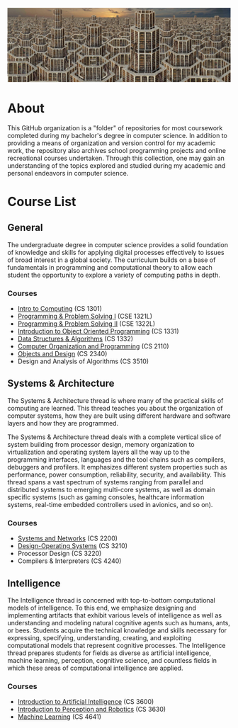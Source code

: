 ![image](https://github.com/Fried-man-Education/.github/blob/main/banner.png)
# About
This GitHub organization is a "folder" of repositories for most coursework completed during my bachelor's degree in computer science. In addition to providing a means of organization and version control for my academic work, the repository also archives school programming projects and online recreational courses undertaken. Through this collection, one may gain an understanding of the topics explored and studied during my academic and personal endeavors in computer science.
# Course List
## General
The undergraduate degree in computer science provides a solid foundation of knowledge and skills for applying digital processes effectively to issues of broad interest in a global society. The curriculum builds on a base of fundamentals in programming and computational theory to allow each student the opportunity to explore a variety of computing paths in depth.
### Courses
- [Intro to Computing](https://github.com/Fried-man-Education/CS_1301) (CS 1301)
- [Programming & Problem Solving I](https://github.com/Fried-man-Education/CSE_1321L) (CSE 1321L)
- [Programming & Problem Solving II](https://github.com/Fried-man-Education/CSE_1322L) (CSE 1322L)
- [Introduction to Object Oriented Programming](https://github.com/Fried-man-Education/CS_1331) (CS 1331)
- [Data Structures & Algorithms](https://github.com/Fried-man-Education/CS_1332) (CS 1332)
- [Computer Organization and Programming](https://github.com/Fried-man-Education/CS_2110) (CS 2110)
- [Objects and Design](https://github.com/Fried-man-Education/CS_2340) (CS 2340)
- Design and Analysis of Algorithms (CS 3510)
## Systems & Architecture
The Systems & Architecture thread is where many of the practical skills of computing are learned. This thread teaches you about the organization of computer systems, how they are built using different hardware and software layers and how they are programmed.

The Systems & Architecture thread deals with a complete vertical slice of system building from processor design, memory organization to virtualization and operating system layers all the way up to the programming interfaces, languages and the tool chains such as compilers, debuggers and profilers. It emphasizes different system properties such as performance, power consumption, reliability, security, and availability. This thread spans a vast spectrum of systems ranging from parallel and distributed systems to emerging multi-core systems, as well as domain specific systems (such as gaming consoles, healthcare information systems, real-time embedded controllers used in avionics, and so on).
### Courses
- [Systems and Networks](https://github.com/Fried-man-Education/CS_2200) (CS 2200)
- [Design-Operating Systems](https://github.com/Fried-man-Education/CS_3210) (CS 3210)
- Processor Design (CS 3220)
- Compilers & Interpreters (CS 4240)
## Intelligence
The Intelligence thread is concerned with top-to-bottom computational models of intelligence. To this end, we emphasize designing and implementing artifacts that exhibit various levels of intelligence as well as understanding and modeling natural cognitive agents such as humans, ants, or bees. Students acquire the technical knowledge and skills necessary for expressing, specifying, understanding, creating, and exploiting computational models that represent cognitive processes. The Intelligence thread prepares students for fields as diverse as artificial intelligence, machine learning, perception, cognitive science, and countless fields in which these areas of computational intelligence are applied.
### Courses
- [Introduction to Artificial Intelligence](https://github.com/Fried-man-Education/CS_3600) (CS 3600)
- [Introduction to Perception and Robotics](https://github.com/Fried-man-Education/CS_3630) (CS 3630)
- [Machine Learning](https://github.com/Fried-man-Education/CS_4641) (CS 4641)
